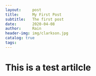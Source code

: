 ```yaml
---
layout:     post
title:      My First Post
subtitle:   The first post
date:       2020-04-08
author:     Rain
header-img: img/clarkson.jpg
catalog: true
tags:
---
```

# This is a test artilcle

